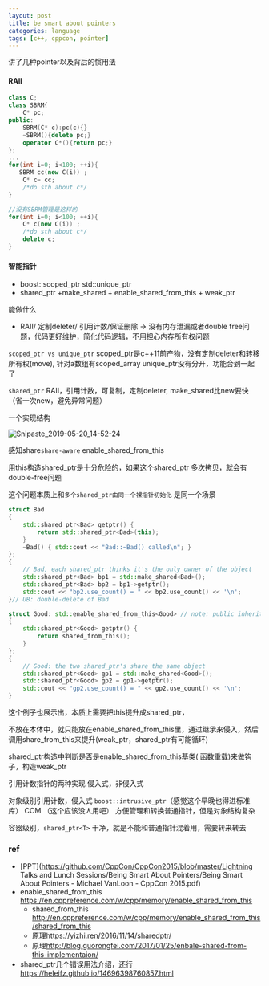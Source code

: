 ```yaml
---
layout: post
title: be smart about pointers 
categories: language
tags: [c++, cppcon, pointer]
---
```



讲了几种pointer以及背后的惯用法

#### RAII

```c++
class C;
class SBRM{
    C* pc;
public:
    SBRM(C* c):pc(c){}
    ~SBRM(){delete pc;}
    operator C*(){return pc;}
};
...
for(int i=0; i<100; ++i){
   SBRM cc(new C(i)) ;
    C* c= cc;
    /*do sth about c*/
}

//没有SBRM管理是这样的
for(int i=0; i<100; ++i){
    C* c(new C(i)) ;
    /*do sth about c*/
    delete c;
}
```

#### 智能指针

- boost::scoped_ptr  std::unique_ptr
- shared_ptr +make_shared + enable_shared_from_this + weak_ptr

能做什么

- RAII/ 定制deleter/ 引用计数/保证删除 -> 没有内存泄漏或者double free问题，代码更好维护，简化代码逻辑，不用担心内存所有权问题

 `scoped_ptr vs unique_ptr` scoped_ptr是c++11前产物，没有定制deleter和转移所有权(move), 针对a数组有scoped_array unique_ptr没有分开，功能合到一起了

`shared_ptr` RAII，引用计数，可复制，定制deleter, make_shared比new要快（省一次new，避免异常问题）

一个实现结构

![Snipaste_2019-05-20_14-52-24](https://wanghenshui.github.io/assets/Snipaste_2019-05-20_14-52-24.png)

感知share`share-aware` enable_shared_from_this

用this构造shared_ptr是十分危险的，如果这个shared_ptr 多次拷贝，就会有double-free问题

这个问题本质上和`多个shared_ptr由同一个裸指针初始化` 是同一个场景

```c++
struct Bad
{
    std::shared_ptr<Bad> getptr() {
        return std::shared_ptr<Bad>(this);
    }
    ~Bad() { std::cout << "Bad::~Bad() called\n"; }
};
{
    // Bad, each shared_ptr thinks it's the only owner of the object
    std::shared_ptr<Bad> bp1 = std::make_shared<Bad>();
    std::shared_ptr<Bad> bp2 = bp1->getptr();
    std::cout << "bp2.use_count() = " << bp2.use_count() << '\n';
}// UB: double-delete of Bad

struct Good: std::enable_shared_from_this<Good> // note: public inheritance
{
    std::shared_ptr<Good> getptr() {
        return shared_from_this();
    }
};
{
    // Good: the two shared_ptr's share the same object
    std::shared_ptr<Good> gp1 = std::make_shared<Good>();
    std::shared_ptr<Good> gp2 = gp1->getptr();
    std::cout << "gp2.use_count() = " << gp2.use_count() << '\n';
}
```

这个例子也展示出，本质上需要把this提升成shared_ptr，

不放在本体中，就只能放在enable_shared_from_this里，通过继承来侵入，然后调用share_from_this来提升(weak_ptr，shared_ptr有可能循环)

shared_ptr构造中判断是否是enable_shared_from_this基类( 函数重载)来做钩子，构造weak_ptr



 引用计数指针的两种实现 侵入式，非侵入式

对象级别引用计数，侵入式 `boost::intrusive_ptr`（感觉这个早晚也得进标准库） COM （这个应该没人用吧） 方便管理和转换普通指针，但是对象结构复杂

容器级别，`shared_ptr<T>` 干净，就是不能和普通指针混着用，需要转来转去



### ref

- [PPT](https://github.com/CppCon/CppCon2015/blob/master/Lightning Talks and Lunch Sessions/Being Smart About Pointers/Being Smart About Pointers - Michael VanLoon - CppCon 2015.pdf)
- enable_shared_from_this https://en.cppreference.com/w/cpp/memory/enable_shared_from_this
  - shared_from_this http://en.cppreference.com/w/cpp/memory/enable_shared_from_this/shared_from_this
  - 原理<https://yizhi.ren/2016/11/14/sharedptr/>
  - 原理<http://blog.guorongfei.com/2017/01/25/enbale-shared-from-this-implementaion/>
- shared_ptr几个错误用法介绍，还行<https://heleifz.github.io/14696398760857.html>

